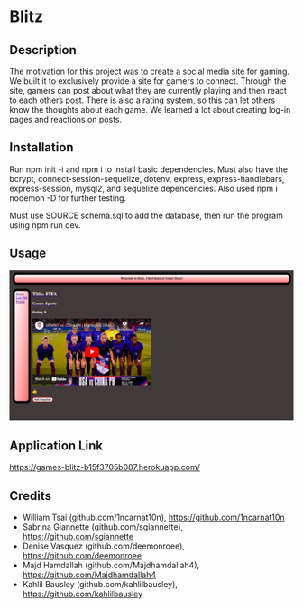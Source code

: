 # Blitz

## Description

The motivation for this project was to create a social media site for gaming. We built it to exclusively provide a site for gamers to connect. Through the site, gamers can post about what they are currently playing and then react to each others post. There is also a rating system, so this can let others know the thoughts about each game. We learned a lot about creating log-in pages and reactions on posts.

## Installation

Run npm init -i and npm i to install basic dependencies. Must also have the bcrypt, connect-session-sequelize, dotenv, express, express-handlebars, express-session, mysql2, and sequelize dependencies. Also used npm i nodemon -D for further testing.

Must use SOURCE schema.sql to add the database, then run the program using npm run dev.

## Usage

![Blitz](./assets/images/Blitzscreenshot.png)

## Application Link

https://games-blitz-b15f3705b087.herokuapp.com/

## Credits

- William Tsai (github.com/1ncarnat10n), https://github.com/1ncarnat10n
- Sabrina Giannette (github.com/sgiannette), https://github.com/sgiannette
- Denise Vasquez (github.com/deemonroee), https://github.com/deemonroee
- Majd Hamdallah (github.com/Majdhamdallah4), https://github.com/Majdhamdallah4
- Kahlil Bausley (github.com/kahlilbausley), https://github.com/kahlilbausley
